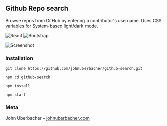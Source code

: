 ## Github Repo search

Browse repos from GitHub by entering a contributor's username.
Uses CSS variables for System-based light/dark mode.

![React](https://img.shields.io/badge/react-%2320232a.svg?style=for-the-badge&logo=react&logoColor=%2361DAFB) ![Bootstrap](https://img.shields.io/badge/bootstrap-%23563D7C.svg?style=for-the-badge&logo=bootstrap&logoColor=white)



![Screenshot](https://i.imgur.com/puUgJvo.png)

### Installation
```
git clone https://github.com/johnuberbacher/github-search.git

npm cd github-search

npm install

npm start
```

### Meta

John Uberbacher – [johnuberbacher.com](https://johnuberbacher.com)
